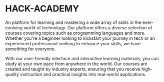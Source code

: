 # HACK-ACADEMY
An platform for learning and mastering a wide array of skills in the ever-evolving world of technology.
Our platform offers a diverse selection of courses covering topics such as programming languages and more. Whether you're a beginner looking to kickstart your journey in tech or an experienced professional seeking to enhance your skills, we have something for everyone.

With our user-friendly interface and interactive learning materials, you can study at your own pace from anywhere in the world. Our courses are created and taught by industry experts, ensuring that you receive high-quality instruction and practical insights into real-world applications.
